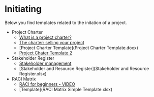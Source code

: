 # Initiating

Below you find templates related to the initation of a project.

* Project Charter
    * [What is a project charter?](https://project-management.com/what-is-a-project-charter/)
    * [The charter: selling your project](https://www.pmi.org/learning/library/charter-selling-project-7473)
    * [Project Charter Template](Project Charter Template.docx)
    * [Project Chater Template 2](Project_Charter_Template.doc)
* Stakeholder Register
    * [Stakeholder management](https://www.pmi.org/learning/library/stakeholder-management-task-project-success-7736)
    * [Stakeholder and Resource Register](Stakeholder and Resource Register.xlsx)
* RACI Matrix
    * [RACI for beginners - VIDEO](https://youtu.be/QPLNTDEXhfw)
    * [Template](RACI Matrix Simple Template.xlsx)
